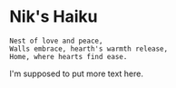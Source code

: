 # Nik's Haiku
```
Nest of love and peace,
Walls embrace, hearth's warmth release,
Home, where hearts find ease.
```
I'm supposed to put more text here.
